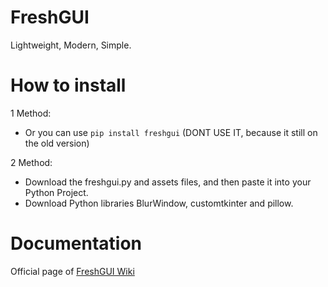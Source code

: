 # FreshGUI
Lightweight, Modern, Simple.

# How to install
1 Method:
- Or you can use ```pip install freshgui``` (DONT USE IT, because it still on the old version)

2 Method:
- Download the freshgui.py and assets files, and then paste it into your Python Project.
- Download Python libraries BlurWindow, customtkinter and pillow.

# Documentation
Official page of [FreshGUI Wiki](https://github.com/watakak/FreshGUI/wiki)
